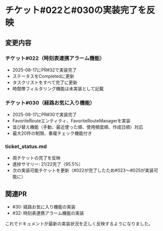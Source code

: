 # チケット#022と#030の実装完了を反映

## 変更内容

### チケット#022（時刻表連携アラーム機能）
- 2025-08-17にPR#32で実装完了
- ステータスをCompletedに更新
- タスクリストをすべて完了に更新
- 時間帯フィルタリング機能は未実装として記載

### チケット#030（経路お気に入り機能）
- 2025-08-17にPR#30で実装完了
- FavoriteRouteエンティティ、FavoriteRouteManagerを実装
- 並び替え機能（手動、最近使った順、使用頻度順、作成日順）対応
- 最大20件の制限、重複チェック機能付き

### ticket_status.md
- 両チケットの完了を反映
- 進捗サマリー: 21/22完了（95.5%）
- 次の実装可能チケットを更新（#022が完了したため#023〜#025が実装可能に）

## 関連PR
- #30: 経路お気に入り機能の実装
- #32: 時刻表連携アラーム機能の実装

これでドキュメントが最新の実装状況を正しく反映するようになりました。
